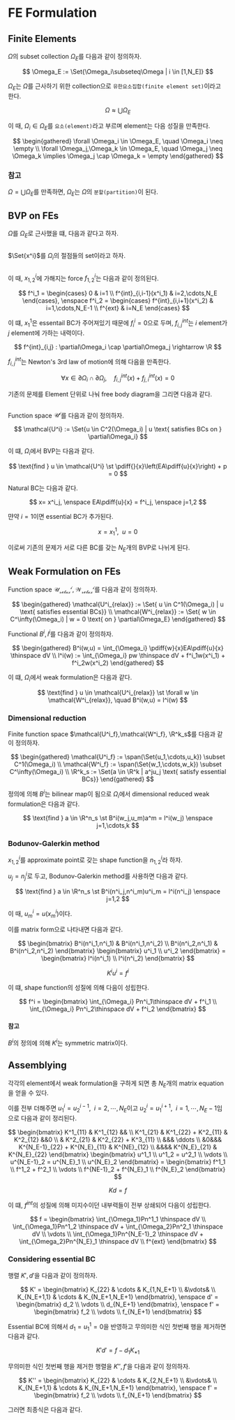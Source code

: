 # FE Formulation
## Finite Elements
$\Omega$의 subset collection $\Omega_E$를 다음과 같이 정의하자.

$$ \Omega_E := \Set{\Omega_i\subseteq\Omega | i \in [1,N_E]} $$

$\Omega_E$는 $\Omega$를 근사하기 위한 collection으로 `유한요소집합(finite element set)`이라고 한다.

$$ \Omega \approx \bigcup \Omega_E $$

이 때, $\Omega_i \in \Omega_E$를 `요소(element)`라고 부르며 element는 다음 성질을 만족한다.

$$ \begin{gathered} \forall \Omega_i \in \Omega_E, \quad \Omega_i \neq \empty \\ \forall \Omega_j,\Omega_k \in \Omega_E, \quad \Omega_j \neq \Omega_k \implies \Omega_j \cap \Omega_k = \empty \end{gathered} $$

### 참고
$\Omega = \bigcup\Omega_E$를 만족하면, $\Omega_E$는 $\Omega$의 `분할(partition)`이 된다.

## BVP on FEs

$\Omega$를 $\Omega_E$로 근사했을 떄, 다음과 같다고 하자.

```{figure} _image/0301.png
```

$\Set{x^i}$를 $\Omega_i$의 절점들의 set이라고 하자.

```{figure} _image/0302.png
```

이 때, $x^i_{1,2}$에 가해지는 force $f^i_{1,2}$는 다음과 같이 정의된다.

$$ f^i_1 = \begin{cases} 0 & i=1 \\ f^{int}_{i,i-1}(x^i_1) & i=2,\cdots,N_E \end{cases}, \enspace f^i_2 = \begin{cases} f^{int}_{i,i+1}(x^i_2) & i=1,\cdots,N_E-1 \\ f^{ext} & i=N_E \end{cases} $$

이 떄, $x^1_1$은 essentail BC가 주어져있기 때문에 $f^i_i=0$으로 두며, $f^{int}_{i,j}$는 $i$ element가 $j$ element에 가하는 내력이다.

$$ f^{int}_{i,j} : \partial\Omega_i \cap \partial\Omega_j \rightarrow \R $$

$f^{int}_{i,j}$는 Newton's 3rd law of motion에 의해 다음을 만족한다.

$$ \forall x \in \partial\Omega_i \cap \partial\Omega_j, \quad f^{int}_{i,j}(x) + f^{int}_{j,i}(x) = 0 $$

기존의 문제를 Element 단위로 나눠 free body diagram을 그리면 다음과 같다.

```{figure} _image/0303.png
```

Function space $\mathcal{U^i}$를 다음과 같이 정의하자.

$$ \mathcal{U^i} := \Set{u \in C^2(\Omega_i) | u \text{ satisfies BCs on } \partial\Omega_i} $$

이 떄, $\Omega_i$에서 BVP는 다음과 같다.

$$ \text{find } u \in \mathcal{U^i} \st \pdiff{}{x}\left(EA\pdiff{u}{x}\right) + p = 0 $$

Natural BC는 다음과 같다.

$$ x= x^i_j, \enspace EA\pdiff{u}{x} = f^i_j, \enspace j=1,2 $$

먄약 $i=1$이면 essential BC가 추가된다.

$$ x = x^1_1, \enspace u=0 $$

이로써 기존의 문제가 서로 다른 BC를 갖는 $N_E$개의 BVP로 나뉘게 된다.

## Weak Formulation on FEs
Function space $\mathcal{U^i_{relax}}, \mathcal{W^i_{relax}}$를 다음과 같이 정의하자.

$$ \begin{gathered} \mathcal{U^i_{relax}} := \Set{ u \in C^1(\Omega_i) | u \text{ satisfies essential BCs}} \\ \mathcal{W^i_{relax}} := \Set{ w \in C^\infty(\Omega_i) | w = 0 \text{ on } \partial\Omega_E} \end{gathered} $$

Functional $B^i,l^i$를 다음과 같이 정의하자.

$$ \begin{gathered} B^i(w,u) = \int_{\Omega_i} \pdiff{w}{x}EA\pdiff{u}{x} \thinspace dV \\ l^i(w) := \int_{\Omega_i} pw \thinspace dV + f^i_1w(x^i_1) + f^i_2w(x^i_2) \end{gathered} $$

이 떄, $\Omega_i$에서 weak formulation은 다음과 같다.

$$ \text{find } u \in \mathcal{U^i_{relax}} \st \forall w \in \mathcal{W^i_{relax}}, \quad B^i(w,u) = l^i(w) $$

### Dimensional reduction
Finite function space $\mathcal{U^i_f},\mathcal{W^i_f}, \R^k_s$를 다음과 같이 정의하자.

$$ \begin{gathered} \mathcal{U^i_f} := \span(\Set{u_1,\cdots,u_k}) \subset C^1(\Omega_i) \\ \mathcal{W^i_f} := \span(\Set{w_1,\cdots,w_k}) \subset C^\infty(\Omega_i) \\ \R^k_s := \Set{a \in \R^k | a^ju_j \text{ satisfy essential BCs}} \end{gathered} $$

정의에 의해 $B^i$는 bilinear map이 됨으로 $\Omega_i$에서 dimensional reduced weak formulation은 다음과 같다.

$$ \text{find } a \in \R^n_s \st B^i(w_j,u_m)a^m = l^i(w_j) \enspace j=1,\cdots,k $$

### Bodunov-Galerkin method
$x^i_{1,2}$를 approximate point로 갖는 shape function을 $n^i_{1,2}$라 하자.

$u_j = n^i_j$로 두고, Bodunov-Galerkin method를 사용하면 다음과 같다.

$$ \text{find } a \in \R^n_s \st B^i(n^i_j,n^i_m)u^i_m = l^i(n^i_j) \enspace j=1,2 $$

이 때, $u^i_m = u(x^i_m)$이다.

이를 matrix form으로 나타내면 다음과 같다.

$$ \begin{bmatrix} B^i(n^i_1,n^i_1) & B^i(n^i_1,n^i_2) \\ B^i(n^i_2,n^i_1) & B^i(n^i_2,n^i_2) \end{bmatrix} \begin{bmatrix} u^i_1 \\ u^i_2 \end{bmatrix} = \begin{bmatrix} l^i(n^i_1) \\ l^i(n^i_2) \end{bmatrix} $$

$$ K^iu^i = f^i $$

이 떄, shape function의 성질에 의해 다음이 성립한다.

$$ f^i = \begin{bmatrix} \int_{\Omega_i} Pn^i_1\thinspace dV + f^i_1 \\ \int_{\Omega_i} Pn^i_2\thinspace dV + f^i_2 \end{bmatrix} $$

#### 참고
$B^i$의 정의에 의해 $K^i$는 symmetric matrix이다.

## Assemblying
각각의 element에서 weak formulation을 구하게 되면 총 $N_E$개의 matrix equation을 얻을 수 있다.

이를 전부 더해주면 $u^i_1 = u^{i-1}_2, \enspace i=2,\cdots,N_E$이고 $u^i_2 = u^{i+1}_1, \enspace i=1,\cdots,N_E-1$임으로 다음과 같이 정리된다.

$$ \begin{bmatrix} K^1_{11} & K^1_{12} && \\ K^1_{21} & K^1_{22} + K^2_{11} & K^2_{12} &&0 \\  & K^2_{21} & K^2_{22} + K^3_{11}  \\ &&& \ddots \\ &0&&& K^{N_E-1}_{22} + K^{N_E}_{11} & K^{NE}_{12} \\ &&&& K^{N_E}_{21} & K^{N_E}_{22} \end{bmatrix} \begin{bmatrix} u^1_1 \\ u^1_2 = u^2_1 \\ \vdots \\ u^{N_E-1}_2 = u^{N_E}_1 \\ u^{N_E}_2 \end{bmatrix} = \begin{bmatrix} f^1_1 \\ f^1_2 + f^2_1 \\ \vdots \\ f^{NE-1}_2 + f^{N_E}_1 \\ f^{N_E}_2 \end{bmatrix} $$

$$ K d = f $$

이 떄, $f^{int}$의 성질에 의해 미지수이던 내부력들이 전부 상쇄되어 다음이 성립한다.

$$ f = \begin{bmatrix} \int_{\Omega_1}Pn^1_1 \thinspace dV \\ \int_{\Omega_1}Pn^1_2 \thinspace dV + \int_{\Omega_2}Pn^2_1 \thinspace dV \\ \vdots \\ \int_{\Omega_1}Pn^{N_E-1}_2 \thinspace dV + \int_{\Omega_2}Pn^{N_E}_1 \thinspace dV \\ f^{ext}  \end{bmatrix} $$

### Considering essential BC
행렬 $K',d'$을 다음과 같이 정의하자.

$$ K' = \begin{bmatrix} K_{22} & \cdots & K_{1,N_E+1} \\ &\vdots& \\ K_{N_E+1,1} & \cdots & K_{N_E+1,N_E+1} \end{bmatrix}, \enspace d' = \begin{bmatrix} d_2 \\ \vdots \\ d_{N_E+1} \end{bmatrix}, \enspace f' = \begin{bmatrix} f_2 \\ \vdots \\ f_{N_E+1} \end{bmatrix} $$

Essential BC에 의해서 $d_1 = u^1_1 = 0$을 반영하고 무의미한 식인 첫번째 행을 제거하면 다음과 같다.

$$ K'd' = f - d_1K_{*1} $$

무의미한 식인 첫번째 행을 제거한 행렬을 $K'',f'$을 다음과 같이 정의하자.

$$ K'' = \begin{bmatrix} K_{22} & \cdots & K_{2,N_E+1} \\ &\vdots& \\ K_{N_E+1,1} & \cdots & K_{N_E+1,N_E+1} \end{bmatrix}, \enspace f' = \begin{bmatrix} f_2 \\ \vdots \\ f_{N_E+1} \end{bmatrix} $$

그러면 최종식은 다음과 같다.
